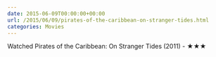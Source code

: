 ```yaml
---
date: 2015-06-09T00:00:00+00:00
url: /2015/06/09/pirates-of-the-caribbean-on-stranger-tides.html
categories: Movies
---
```

Watched Pirates of the Caribbean: On Stranger Tides (2011) - ★★★





